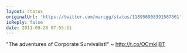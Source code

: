 ```yaml
---
layout: status
originalUrl: 'https://twitter.com/marcgg/status/118956908391567361'
isReply: false
date: 2011-09-28 07:55:11
---
```


"The adventures of Corporate Survivalist!" ~ http://t.co/OCmkIj8T
